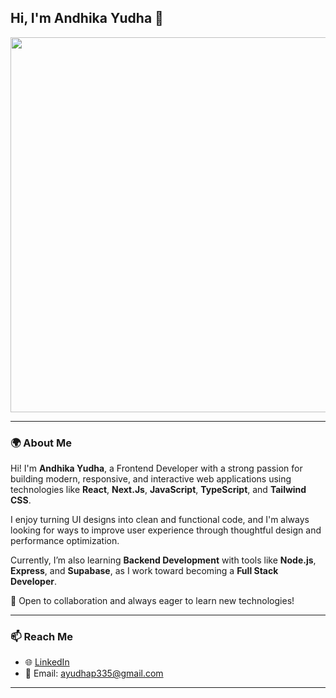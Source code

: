 ## Hi, I'm Andhika Yudha 🤖

<p align="center">
  <img src="https://media.giphy.com/media/v1.Y2lkPWVjZjA1ZTQ3bnhtNTNxYW1uYWRrNjd3djR4amQ3bmtjeXUxazBseXlpMjl2aDh2aCZlcD12MV9naWZzX3NlYXJjaCZjdD1n/nQDKSeRlIyfmw/giphy.gif" width="600" />
</p>

---

### 🌍 About Me

Hi! I'm **Andhika Yudha**, a Frontend Developer with a strong passion for building modern, responsive, and interactive web applications using technologies like **React**, **Next.Js**, **JavaScript**, **TypeScript**, and **Tailwind CSS**.

I enjoy turning UI designs into clean and functional code, and I'm always looking for ways to improve user experience through thoughtful design and performance optimization.

Currently, I’m also learning **Backend Development** with tools like **Node.js**, **Express**, and **Supabase**, as I work toward becoming a **Full Stack Developer**.

🚀 Open to collaboration and always eager to learn new technologies!

---

### 📫 Reach Me

- 🌐 [LinkedIn](https://www.linkedin.com/in/andhikayudha/)
- 📧 Email: ayudhap335@gmail.com

---

<!--
**anyep-1/anyep-1** is a ✨ _special_ ✨ repository because its `README.md` (this file) appears on your GitHub profile.

Here are some ideas to get you started:

- 🔭 I’m currently working on ...
- 🌱 I’m currently learning ...
- 👯 I’m looking to collaborate on ...
- 🤔 I’m looking for help with ...
- 💬 Ask me about ...
- 📫 How to reach me: ...
- 😄 Pronouns: ...
- ⚡ Fun fact: ...
-->
